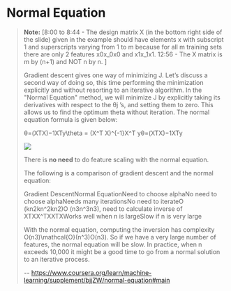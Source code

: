 # Normal Equation
> 
> **Note:** [8:00 to 8:44 - The design matrix X (in the bottom right side of the slide) given in the example should have elements x with subscript 1 and superscripts varying from 1 to m because for all m training sets there are only 2 features x0x_0x0​ and x1x_1x1​. 12:56 - The X matrix is m by (n+1) and NOT n by n. ]
> 
> Gradient descent gives one way of minimizing J. Let’s discuss a second way of doing so, this time performing the minimization explicitly and without resorting to an iterative algorithm. In the "Normal Equation" method, we will minimize J by explicitly taking its derivatives with respect to the θj ’s, and setting them to zero. This allows us to find the optimum theta without iteration. The normal equation formula is given below:
> 
> θ=(XTX)−1XTy\theta = (X^T X)^{-1}X^T yθ=(XTX)−1XTy
> 
> ![](https://d3c33hcgiwev3.cloudfront.net/imageAssetProxy.v1/dykma6dwEea3qApInhZCFg_333df5f11086fee19c4fb81bc34d5125_Screenshot-2016-11-10-10.06.16.png?expiry=1591574400000&hmac=gYKck-11eMb5coUT44jvVyJMTT7LOxcYp6xQ1_iyaD4)
> 
> There is **no need** to do feature scaling with the normal equation.
> 
> The following is a comparison of gradient descent and the normal equation:
> 
> Gradient DescentNormal EquationNeed to choose alphaNo need to choose alphaNeeds many iterationsNo need to iterateO (kn2kn^2kn2)O (n3n^3n3), need to calculate inverse of XTXX^TXXTXWorks well when n is largeSlow if n is very large
> 
> With the normal equation, computing the inversion has complexity O(n3)\mathcal{O}(n^3)O(n3). So if we have a very large number of features, the normal equation will be slow. In practice, when n exceeds 10,000 it might be a good time to go from a normal solution to an iterative process.
>
> -- https://www.coursera.org/learn/machine-learning/supplement/bjjZW/normal-equation#main
